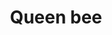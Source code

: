 ---
pid: LLP206
title: Queen bee
location_transcription: '204'
zipcode: '19120'
outside_phl: 
neighborhood: Logan,Olney
age: '9'
age_range: 6-13
instagram: 
image_file_name: LLP_206.jpg
proposal_transcription: 
topic: Animals
topic_summary: '0'
type: Image
keywords_other: bees
credit: Ajanay Jones 204
image_labels: 
twitter: 
facebook: 
permalink: "/monuments/llp206/"
layout: item-page
---